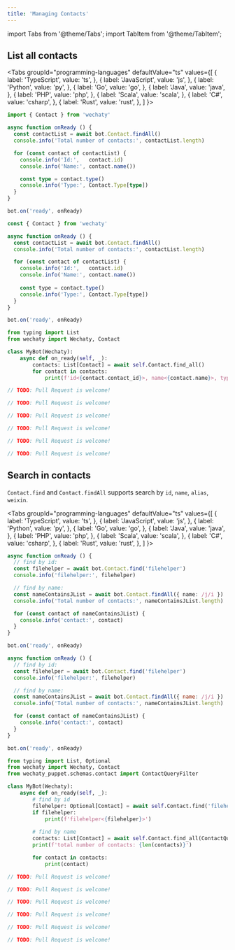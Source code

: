 ```yaml
---
title: 'Managing Contacts'
---
```


import Tabs from '@theme/Tabs';
import TabItem from '@theme/TabItem';

## List all contacts

<Tabs
  groupId="programming-languages"
  defaultValue="ts"
  values={[
    { label: 'TypeScript',  value: 'ts', },
    { label: 'JavaScript',  value: 'js', },
    { label: 'Python',      value: 'py', },
    { label: 'Go',          value: 'go', },
    { label: 'Java',        value: 'java', },
    { label: 'PHP',         value: 'php', },
    { label: 'Scala',       value: 'scala', },
    { label: 'C#',          value: 'csharp', },
    { label: 'Rust',        value: 'rust', },
  ]
}>

<TabItem value="ts">

```ts
import { Contact } from 'wechaty'

async function onReady () {
  const contactList = await bot.Contact.findAll()
  console.info('Total number of contacts:', contactList.length)

  for (const contact of contactList) {
    console.info('Id:',   contact.id)
    console.info('Name:', contact.name())

    const type = contact.type()
    console.info('Type:', Contact.Type[type])
  }
}

bot.on('ready', onReady)
```

</TabItem>
<TabItem value="js">

```js
const { Contact } from 'wechaty'

async function onReady () {
  const contactList = await bot.Contact.findAll()
  console.info('Total number of contacts:', contactList.length)

  for (const contact of contactList) {
    console.info('Id:',   contact.id)
    console.info('Name:', contact.name())
    
    const type = contact.type()
    console.info('Type:', Contact.Type[type])
  }
}

bot.on('ready', onReady)
```

</TabItem>
<TabItem value="py">

```py
from typing import List
from wechaty import Wechaty, Contact

class MyBot(Wechaty):
    async def on_ready(self, _):
        contacts: List[Contact] = await self.Contact.find_all()
        for contact in contacts:
            print(f'id<{contact.contact_id}>, name<{contact.name}>, type<{contact.type()}>')
```

</TabItem>
<TabItem value="java">

```java
// TODO: Pull Request is welcome!
```

</TabItem>
<TabItem value="go">

```go
// TODO: Pull Request is welcome!
```

</TabItem>
<TabItem value="php">

```php
// TODO: Pull Request is welcome!
```

</TabItem>
<TabItem value="csharp">

```csharp
// TODO: Pull Request is welcome!
```

</TabItem>
<TabItem value="scala">

```scala
// TODO: Pull Request is welcome!
```

</TabItem>
<TabItem value="rust">

```rust
// TODO: Pull Request is welcome!
```

</TabItem>
</Tabs>

## Search in contacts

`Contact.find` and `Contact.findAll` supports search by `id`, `name`, `alias`, `weixin`.

<Tabs
  groupId="programming-languages"
  defaultValue="ts"
  values={[
    { label: 'TypeScript',  value: 'ts', },
    { label: 'JavaScript',  value: 'js', },
    { label: 'Python',      value: 'py', },
    { label: 'Go',          value: 'go', },
    { label: 'Java',        value: 'java', },
    { label: 'PHP',         value: 'php', },
    { label: 'Scala',       value: 'scala', },
    { label: 'C#',          value: 'csharp', },
    { label: 'Rust',        value: 'rust', },
  ]
}>

<TabItem value="ts">

```ts
async function onReady () {
  // find by id:
  const filehelper = await bot.Contact.find('filehelper')
  console.info('filehelper:', filehelper)

  // find by name:
  const nameContainsJList = await bot.Contact.findAll({ name: /j/i })
  console.info('Total number of contacts:', nameContainsJList.length)

  for (const contact of nameContainsJList) {
    console.info('contact:', contact)
  }
}

bot.on('ready', onReady)
```

</TabItem>
<TabItem value="js">

```js
async function onReady () {
  // find by id:
  const filehelper = await bot.Contact.find('filehelper')
  console.info('filehelper:', filehelper)

  // find by name:
  const nameContainsJList = await bot.Contact.findAll({ name: /j/i })
  console.info('Total number of contacts:', nameContainsJList.length)

  for (const contact of nameContainsJList) {
    console.info('contact:', contact)
  }
}

bot.on('ready', onReady)
```

</TabItem>
<TabItem value="py">

```py
from typing import List, Optional
from wechaty import Wechaty, Contact
from wechaty_puppet.schemas.contact import ContactQueryFilter

class MyBot(Wechaty):
    async def on_ready(self, _):
        # find by id
        filehelper: Optional[Contact] = await self.Contact.find('filehelper')
        if filehelper:
            print(f'filehelper<{filehelper}>')
        
        # find by name
        contacts: List[Contact] = await self.Contact.find_all(ContactQueryFilter(name='your-friend-name'))
        print(f'total number of contacts: {len(contacts)}')

        for contact in contacts:
            print(contact)
```

</TabItem>
<TabItem value="java">

```java
// TODO: Pull Request is welcome!
```

</TabItem>
<TabItem value="go">

```go
// TODO: Pull Request is welcome!
```

</TabItem>
<TabItem value="php">

```php
// TODO: Pull Request is welcome!
```

</TabItem>
<TabItem value="csharp">

```csharp
// TODO: Pull Request is welcome!
```

</TabItem>
<TabItem value="scala">

```scala
// TODO: Pull Request is welcome!
```

</TabItem>
<TabItem value="rust">

```rust
// TODO: Pull Request is welcome!
```

</TabItem>
</Tabs>
